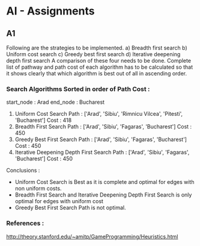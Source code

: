 # AI - Assignments

## A1 
Following are the strategies to be implemented.
a) Breadth first search
b) Uniform cost search
c) Greedy best first search
d) Iterative deepening depth first search
A comparison of these four needs to be done. Complete list of pathway and path cost of each algorithm has to be calculated so that it shows clearly that which algorithm is best out of all in ascending order.

### Search Algorithms Sorted in order of Path Cost : 

start_node : Arad
end_node : Bucharest

1. Uniform Cost Search Path : ['Arad', 'Sibiu', 'Rimnicu Vilcea', 'Pitesti', 'Bucharest'] Cost : 418
2. Breadth First Search Path : ['Arad', 'Sibiu', 'Fagaras', 'Bucharest'] Cost : 450
3. Greedy Best First Search Path : ['Arad', 'Sibiu', 'Fagaras', 'Bucharest'] Cost : 450
4. Iterative Deepening Depth First Search Path : ['Arad', 'Sibiu', 'Fagaras', 'Bucharest'] Cost : 450

Conclusions : 
 * Uniform Cost Search is Best as it is complete and optimal for edges with non uniform costs.
 * Breadth First Search and Iterative Deepening Depth First Search is only optimal for edges with uniform cost
 * Greedy Best First Search Path is not optimal.


### References : 
http://theory.stanford.edu/~amitp/GameProgramming/Heuristics.html